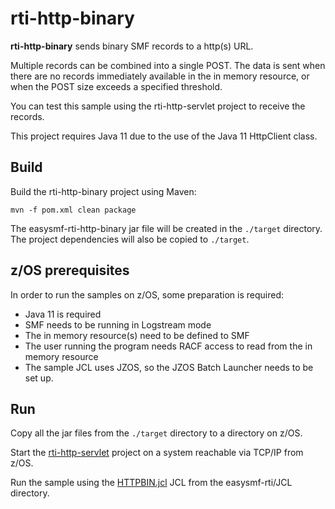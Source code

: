 # rti-http-binary

**rti-http-binary** sends binary SMF records to a http(s) URL.

Multiple records can be combined into a single POST. The data is sent when there
are no records immediately available in the in memory resource, or when the POST
size exceeds a specified threshold.

You can test this sample using the rti-http-servlet project to receive the records.

This project requires Java 11 due to the use of the Java 11 HttpClient class.

## Build

Build the rti-http-binary project using Maven:

```
mvn -f pom.xml clean package
```

The easysmf-rti-http-binary jar file will be created in the ```./target``` directory. The project dependencies will also be copied to ```./target```.

## z/OS prerequisites

In order to run the samples on z/OS, some preparation is required:

- Java 11 is required
- SMF needs to be running in Logstream mode
- The in memory resource(s) need to be defined to SMF
- The user running the program needs RACF access to read from the in memory resource
- The sample JCL uses JZOS, so the JZOS Batch Launcher needs to be set up.

## Run

Copy all the jar files from the ```./target``` directory to a directory on z/OS.

Start the [rti-http-servlet](../rti-http-servlet/) project on a system reachable via TCP/IP from z/OS.

Run the sample using the [HTTPBIN.jcl](../JCL/HTTPBIN.jcl) JCL from the easysmf-rti/JCL directory.

